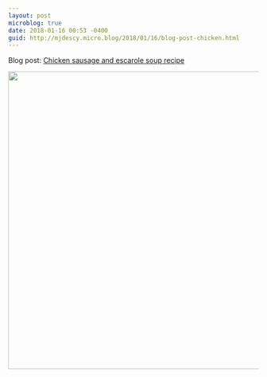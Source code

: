 ```yaml
---
layout: post
microblog: true
date: 2018-01-16 00:53 -0400
guid: http://mjdescy.micro.blog/2018/01/16/blog-post-chicken.html
---
```

Blog post: [Chicken sausage and escarole soup recipe](https://mjdescy.me/2018/01/16/chicken-sausage-and-escarole-soup-recipe/)

<img src="http://mjdescy.micro.blog/uploads/2018/e69ffab93a.jpg" width="600" height="599" />
